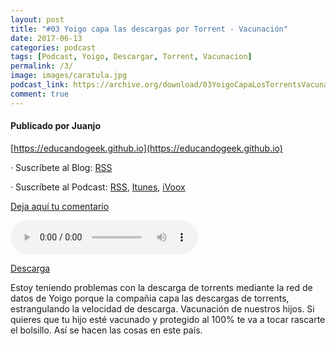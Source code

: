 ```yaml
---
layout: post
title: "#03 Yoigo capa las descargas por Torrent - Vacunación"
date: 2017-06-13
categories: podcast
tags: [Podcast, Yoigo, Descargar, Torrent, Vacunacion]
permalink: /3/
image: images/caratula.jpg
podcast_link: https://archive.org/download/03YoigoCapaLosTorrentsVacunacionInfantil/03-yoigo-capa-los-torrents-vacunacion-infantil.mp3
comment: true
---
```


#### Publicado por Juanjo

[https://educandogeek.github.io](https://educandogeek.github.io)

· Suscríbete al Blog: [RSS](http://feeds.feedburner.com/educandogeekblog)

· Suscríbete al Podcast: [RSS](http://feeds.feedburner.com/educandogeek), [Itunes](https://itunes.apple.com/es/podcast/educando-geek/id1110060146?mt=2), [iVoox](https://www.ivoox.com/podcast-educando-geek_sq_f1289274_1.html)

[Deja aquí tu comentario](https://educandogeek.github.io/3/)

<audio controls>
  <source src="{{ page.podcast_link }}" type="audio/mp3">
</audio>


[Descarga][Mp3]


Estoy teniendo problemas con la descarga de torrents mediante la red de datos de Yoigo porque la compañia capa las descargas de torrents, estrangulando la velocidad de descarga.
Vacunación de nuestros hijos. Si quieres que tu hijo esté vacunado y protegido al 100% te va a tocar rascarte el bolsillo. Así se hacen las cosas en este país.


[Mp3]: https://archive.org/download/03YoigoCapaLosTorrentsVacunacionInfantil/03-yoigo-capa-los-torrents-vacunacion-infantil.mp3
